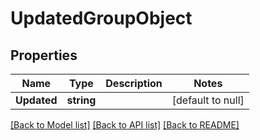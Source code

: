 # UpdatedGroupObject

## Properties
Name | Type | Description | Notes
------------ | ------------- | ------------- | -------------
**Updated** | **string** |  | [default to null]

[[Back to Model list]](../README.md#documentation-for-models) [[Back to API list]](../README.md#documentation-for-api-endpoints) [[Back to README]](../README.md)


